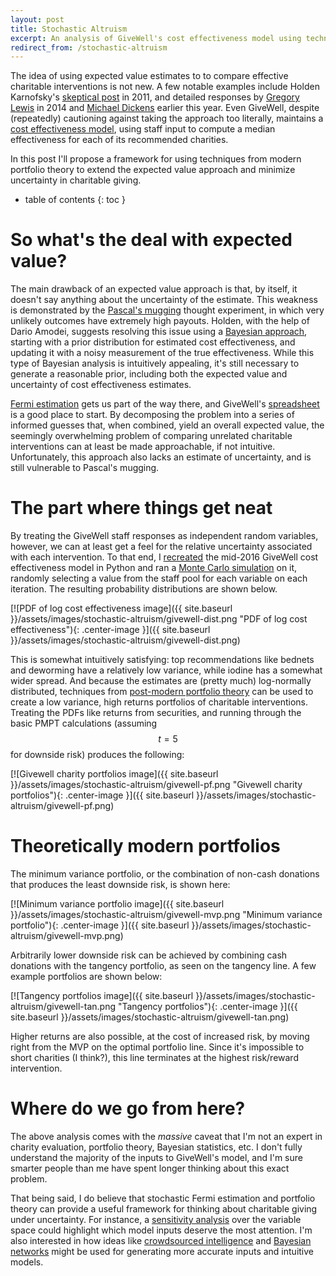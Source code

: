 ```yaml
---
layout: post
title: Stochastic Altruism
excerpt: An analysis of GiveWell's cost effectiveness model using techniques from modern portfolio theory.
redirect_from: /stochastic-altruism
---
```


The idea of using expected value estimates to to compare effective charitable interventions is not new. A few notable examples include Holden Karnofsky's [skeptical post](http://blog.givewell.org/2011/08/18/why-we-cant-take-expected-value-estimates-literally-even-when-theyre-unbiased/) in 2011, and detailed responses by [Gregory Lewis](http://effective-altruism.com/ea/bb/expected_value_estimates_you_can_take_somewhat/) in 2014 and [Michael Dickens](http://effective-altruism.com/ea/vo/expected_value_estimates_you_can_maybe_take/) earlier this year. Even GiveWell, despite (repeatedly) cautioning against taking the approach too literally, maintains a [cost effectiveness model](http://www.givewell.org/international/technical/criteria/cost-effectiveness/cost-effectiveness-models), using staff input to compute a median effectiveness for each of its recommended charities.

In this post I'll propose a framework for using techniques from modern portfolio theory to extend the expected value approach and minimize uncertainty in charitable giving.<!--more-->

* table of contents
{: toc }

# So what's the deal with expected value?

The main drawback of an expected value approach is that, by itself, it doesn't say anything about the uncertainty of the estimate. This weakness is demonstrated by the [Pascal's mugging](http://www.nickbostrom.com/papers/pascal.pdf) thought experiment, in which very unlikely outcomes have extremely high payouts. Holden, with the help of Dario Amodei, suggests resolving this issue using a [Bayesian approach](http://blog.givewell.org/attachments/worms.pdf), starting with a prior distribution for estimated cost effectiveness, and updating it with a noisy measurement of the true effectiveness. While this type of Bayesian analysis is intuitively appealing, it's still necessary to generate a reasonable prior, including both the expected value and uncertainty of cost effectiveness estimates.

[Fermi estimation](https://what-if.xkcd.com/84/) gets us part of the way there, and GiveWell's [spreadsheet](http://www.givewell.org/files/DWDA%202009/Interventions/GiveWell_cost-effectiveness_analysis_2016.xlsx) is a good place to start. By decomposing the problem into a series of informed guesses that, when combined, yield an overall expected value, the seemingly overwhelming problem of comparing unrelated charitable interventions can at least be made approachable, if not intuitive. Unfortunately, this approach also lacks an estimate of uncertainty, and is still vulnerable to Pascal's mugging.

# The part where things get neat

By treating the GiveWell staff responses as independent random variables, however, we can at least get a feel for the relative uncertainty associated with each intervention. To that end, I [recreated](https://github.com/danwahl/stochastic-altruism) the mid-2016 GiveWell cost effectiveness model in Python and ran a [Monte Carlo simulation](https://en.wikipedia.org/wiki/Monte_Carlo_method) on it, randomly selecting a value from the staff pool for each variable on each iteration. The resulting probability distributions are shown below.

[![PDF of log cost effectiveness image]({{ site.baseurl }}/assets/images/stochastic-altruism/givewell-dist.png "PDF of log cost effectiveness"){: .center-image }]({{ site.baseurl }}/assets/images/stochastic-altruism/givewell-dist.png)

This is somewhat intuitively satisfying: top recommendations like bednets and deworming have a relatively low variance, while iodine has a somewhat wider spread. And because the estimates are (pretty much) log-normally distributed, techniques from [post-modern portfolio theory](https://en.wikipedia.org/wiki/Post-modern_portfolio_theory) can be used to create a low variance, high returns portfolios of charitable interventions. Treating the PDFs like returns from securities, and running through the basic PMPT calculations (assuming $$ t = 5 $$ for downside risk) produces the following:

[![Givewell charity portfolios image]({{ site.baseurl }}/assets/images/stochastic-altruism/givewell-pf.png "Givewell charity portfolios"){: .center-image }]({{ site.baseurl }}/assets/images/stochastic-altruism/givewell-pf.png)

# Theoretically modern portfolios

The minimum variance portfolio, or the combination of non-cash donations that produces the least downside risk, is shown here:

[![Minimum variance portfolio image]({{ site.baseurl }}/assets/images/stochastic-altruism/givewell-mvp.png "Minimum variance portfolio"){: .center-image }]({{ site.baseurl }}/assets/images/stochastic-altruism/givewell-mvp.png)

Arbitrarily lower downside risk can be achieved by combining cash donations with the tangency portfolio, as seen on the tangency line. A few example portfolios are shown below:

[![Tangency portfolios image]({{ site.baseurl }}/assets/images/stochastic-altruism/givewell-tan.png "Tangency portfolios"){: .center-image }]({{ site.baseurl }}/assets/images/stochastic-altruism/givewell-tan.png)

Higher returns are also possible, at the cost of increased risk, by moving right from the MVP on the optimal portfolio line. Since it's impossible to short charities (I think?), this line terminates at the highest risk/reward intervention.

# Where do we go from here?

The above analysis comes with the *massive* caveat that I'm not an expert in charity evaluation, portfolio theory, Bayesian statistics, etc. I don't fully understand the majority of the inputs to GiveWell's model, and I'm sure smarter people than me have spent longer thinking about this exact problem.

That being said, I do believe that stochastic Fermi estimation and portfolio theory can provide a useful framework for thinking about charitable giving under uncertainty. For instance, a [sensitivity analysis](https://en.wikipedia.org/wiki/Sensitivity_analysis) over the variable space could highlight which model inputs deserve the most attention. I'm also interested in how ideas like [crowdsourced intelligence](http://unu.ai/) and [Bayesian networks](https://hatch113.shinyapps.io/bayesian_net_calc/) might be used for generating more accurate inputs and intuitive models.

<script src="https://cdnjs.cloudflare.com/ajax/libs/mathjax/2.7.0/MathJax.js?config=TeX-AMS-MML_HTMLorMML" type="text/javascript"></script>
